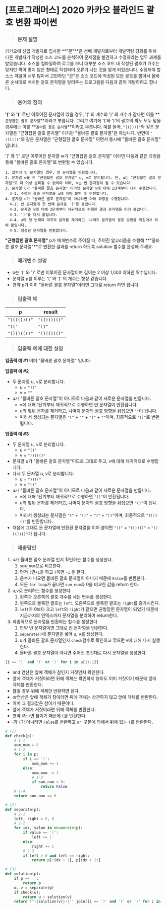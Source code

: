 # [프로그래머스] 2020 카카오 블라인드 괄호 변환 파이썬

> ### 문제 설명

카카오에 신입 개발자로 입사한 **"콘"**은 선배 개발자로부터 개발역량 강화를 위해 다른 개발자가 작성한 소스 코드를 분석하여 문제점을 발견하고 수정하라는 업무 과제를 받았습니다. 소스를 컴파일하여 로그를 보니 대부분 소스 코드 내 작성된 괄호가 개수는 맞지만 짝이 맞지 않은 형태로 작성되어 오류가 나는 것을 알게 되었습니다.
수정해야 할 소스 파일이 너무 많아서 고민하던 "콘"은 소스 코드에 작성된 모든 괄호를 뽑아서 올바른 순서대로 배치된 괄호 문자열을 알려주는 프로그램을 다음과 같이 개발하려고 합니다.

> ### 용어의 정의

**'('** 와 **')'** 로만 이루어진 문자열이 있을 경우, '(' 의 개수와 ')' 의 개수가 같다면 이를 **`균형잡힌 괄호 문자열`**이라고 부릅니다.
그리고 여기에 '('와 ')'의 괄호의 짝도 모두 맞을 경우에는 이를 **`올바른 괄호 문자열`**이라고 부릅니다.
예를 들어, `"(()))("`와 같은 문자열은 "균형잡힌 괄호 문자열" 이지만 "올바른 괄호 문자열"은 아닙니다.
반면에 `"(())()"`와 같은 문자열은 "균형잡힌 괄호 문자열" 이면서 동시에 "올바른 괄호 문자열" 입니다.

'(' 와 ')' 로만 이루어진 문자열 w가 "균형잡힌 괄호 문자열" 이라면 다음과 같은 과정을 통해 "올바른 괄호 문자열"로 변환할 수 있습니다.

```
1. 입력이 빈 문자열인 경우, 빈 문자열을 반환합니다. 
2. 문자열 w를 두 "균형잡힌 괄호 문자열" u, v로 분리합니다. 단, u는 "균형잡힌 괄호 문자열"로 더 이상 분리할 수 없어야 하며, v는 빈 문자열이 될 수 있습니다. 
3. 문자열 u가 "올바른 괄호 문자열" 이라면 문자열 v에 대해 1단계부터 다시 수행합니다. 
  3-1. 수행한 결과 문자열을 u에 이어 붙인 후 반환합니다. 
4. 문자열 u가 "올바른 괄호 문자열"이 아니라면 아래 과정을 수행합니다. 
  4-1. 빈 문자열에 첫 번째 문자로 '('를 붙입니다. 
  4-2. 문자열 v에 대해 1단계부터 재귀적으로 수행한 결과 문자열을 이어 붙입니다. 
  4-3. ')'를 다시 붙입니다. 
  4-4. u의 첫 번째와 마지막 문자를 제거하고, 나머지 문자열의 괄호 방향을 뒤집어서 뒤에 붙입니다. 
  4-5. 생성된 문자열을 반환합니다.
```

**"균형잡힌 괄호 문자열"** p가 매개변수로 주어질 때, 주어진 알고리즘을 수행해 **"올바른 괄호 문자열"**로 변환한 결과를 return 하도록 solution 함수를 완성해 주세요.

> ### 매개변수 설명

- p는 '(' 와 ')' 로만 이루어진 문자열이며 길이는 2 이상 1,000 이하인 짝수입니다.
- 문자열 p를 이루는 '(' 와 ')' 의 개수는 항상 같습니다.
- 만약 p가 이미 "올바른 괄호 문자열"이라면 그대로 return 하면 됩니다.

> ### 입출력 예

| p            | result       |
| ------------ | ------------ |
| `"(()())()"` | `"(()())()"` |
| `")("`       | `"()"`       |
| `"()))((()"` | `"()(())()"` |

> ### 입출력 예에 대한 설명

**입출력 예 #1**
이미 "올바른 괄호 문자열" 입니다.

**입출력 예 #2**

- 두 문자열 u, v로 분리합니다.
  - u = `")("`
  - v = `""`
- u가 "올바른 괄호 문자열"이 아니므로 다음과 같이 새로운 문자열을 만듭니다.
  - v에 대해 1단계부터 재귀적으로 수행하면 빈 문자열이 반환됩니다.
  - u의 앞뒤 문자를 제거하고, 나머지 문자의 괄호 방향을 뒤집으면 `""`이 됩니다.
  - 따라서 생성되는 문자열은 `"("` + `""` + `")"` + `""`이며, 최종적으로 `"()"`로 변환됩니다.

**입출력 예 #3**

- 두 문자열 u, v로 분리합니다.
  - u = `"()"`
  - v = `"))((()"`
- 문자열 u가 "올바른 괄호 문자열"이므로 그대로 두고, v에 대해 재귀적으로 수행합니다.
- 다시 두 문자열 u, v로 분리합니다.
  - u = `"))(("`
  - v = `"()"`
- u가 "올바른 괄호 문자열"이 아니므로 다음과 같이 새로운 문자열을 만듭니다.
  - v에 대해 1단계부터 재귀적으로 수행하면 `"()"`이 반환됩니다.
  - u의 앞뒤 문자를 제거하고, 나머지 문자의 괄호 방향을 뒤집으면 `"()"`이 됩니다.
  - 따라서 생성되는 문자열은 `"("` + `"()"` + `")"` + `"()"`이며, 최종적으로 `"(())()"`를 반환합니다.
- 처음에 그대로 둔 문자열에 반환된 문자열을 이어 붙이면 `"()"` + `"(())()"` = `"()(())()"`가 됩니다.

> ### 제출답안

1. u가 올바른 괄호 문자열 인지 확인하는 함수를 생성한다.
   1. `sum_num`으로 비교한다.
   2. 먼저 `(`면`+1`을 하고 `)`이면 `-1` 을 한다.
   3. 음수가 나오면 올바른 괄호 문자열이 아니기 때문에 `False`를 반환한다.
   4. 모든 `for loop`가 끝나면 `sum_num`과 0을 비교한 값을 return 한다.
2. u,v로 분리하는 함수를 생성한다.
   1. 왼쪽과 오른쪽의 괄호 개수를 세는 변수를 생성한다.
   2. 왼쪽으로 볼록한 괄호는 `left`, 오른쪽으로 볼록한 괄호는 `right`를 증가시킨다.
   3. `left`가 0보다 크고 `left`와 `right`가 같으면 균형잡힌 문자열이 되었기 때문에 지금까지의 인덱스까지 문자열을 분리하여 return한다.
3. 최종적으로 문자열을 반환하는 함수를 생성한다.
   1. 만약 빈 문자열이면 그대로 빈 문자열을 반환한다.
   2. `separate()`에 문자열을 넣어 u, v를 생성한다.
   3. u가 올바른 괄호 문자열인지 `check`함수로 확인하고 맞으면 v에 대해 다시 실행한다.
   4. 올바른 괄호 문자열이 아니면 주어진 조건대로 다시 문자열을 생성한다.

```python
[i == ')' and '(' or ')' for i in u[1:-1]]
```

- and 연산은 앞에 객체가 참인지 거짓인지 확인한다.
- 앞에 객체가 거짓이라면 뒤에 객체는 확인하지 않아도 이미 거짓이기 때문에 앞에 객체를 반환한다.
- 참일 경우 뒤에 객체만 반환하면 된다.
- or연산은  앞에 객체가 참이라면 뒤에 객체는 상관하지 않고 앞에 객체를 반환한다.
- 이미 그 결과값은 참이기 때문이다.
- 앞에 객체가 거짓이라면 뒤에 객체를 반환한다.
- 만약 i가 `)`면 참이기 때문에 `(`를 반환한다.
- i가 `(`가 아니라면 `False`를 반환하고 `or `구문에 의해서 뒤에 있는 `)`를 반환한다.

```python
# (1)
def check(p):
    # 1-1
    sum_num = 0
    # 1-2
    for i in p:
        if i == '(':
            sum_num += 1
        else:
            sum_num -= 1
            # 1-3
            if sum_num < 0:
                return False
    # 1-4
    return sum_num == 0

# (2)
def separate(p):
    # 2-1
    left, right = 0, 0
    # 2-2
    for idx, value in enumerate(p):
        if value == '(':
            left += 1
        else:
            right += 1
        # 2-3
        if left > 0 and left == right:
            return p[:idx + 1], p[idx + 1:]

# (3)
def solution(p):
    if p == '':
        return p
    u, v = separate(p)
    if check(u):
        return u + solution(v)
    return f"({solution(v)}){''.join([i == ')' and '(' or ')' for i in u[1:-1]])}"
```

